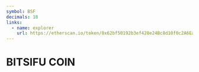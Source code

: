```yaml
---
symbol: BSF
decimals: 18
links:
  - name: explorer
    url: https://etherscan.io/token/0x62bf50192b3ef428e24Bc8d10f0c2A6Eabe80E08
---
```


# BITSIFU COIN
